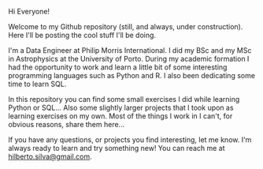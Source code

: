 Hi Everyone!

Welcome to my Github repository (still, and always, under construction). Here I'll be posting the cool stuff I'll be doing.

I'm a Data Engineer at Philip Morris International. I did my BSc and my MSc in Astrophysics at the University of Porto. During my academic formation I had the opportunity to work and learn a little bit of some interesting programming languages such as Python and R. I also been dedicating some time to learn SQL.

In this repository you can find some small exercises I did while learning Python or SQL... Also some slightly larger projects that I took upon as learning exercises on my own.
Most of the things I work in I can't, for obvious reasons, share them here...

If you have any questions, or projects you find interesting, let me know. I'm always ready to learn and try something new!
You can reach me at hilberto.silva@gmail.com.

<!---
HilbertoSilva/HilbertoSilva is a ✨ special ✨ repository because its `README.md` (this file) appears on your GitHub profile.
You can click the Preview link to take a look at your changes.
--->
